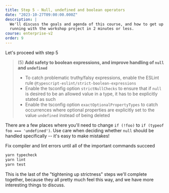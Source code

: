 ```yaml
---
title: Step 5 - Null, undefined and boolean operators
date: "2023-10-27T09:00:00.000Z"
description: |
  We'll discuss the goals and agenda of this course, and how to get up and
  running with the workshop project in 2 minutes or less.
course: enterprise-v2
order: 9
---
```


Let's proceed with step 5

> (5) **Add safety to boolean expressions, and improve handling of `null` and `undefined`**
>
> - To catch problematic truthy/falsy expressions, enable the ESLint rule `@typescript-eslint/strict-boolean-expressions`
> - Enable the tsconfig option `strictNullChecks` to ensure that if `null` is desired to be an allowed value in a type, it has to be explicitly stated as such
> - Enable the tsconfig option `exactOptionalPropertyTypes` to catch occurrences where optional properties are explicitly set to the value `undefined` instead of being deleted

There are a few places where you'll need to change `if (!foo)` to `if (typeof foo === 'undefined')`. Use care when deciding whether `null` should be handled specifically -- it's easy to make mistakes!

Fix compiler and lint errors until all of the important commands succeed

```sh
yarn typecheck
yarn lint
yarn test
```

This is the last of the "tightening up strictness" steps we'll complete together, because they all pretty much feel this way, and we have more interesting things to discuss.
